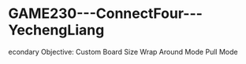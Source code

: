 # GAME230---ConnectFour---YechengLiang

econdary Objective:
Custom Board Size 
Wrap Around Mode 
Pull Mode
